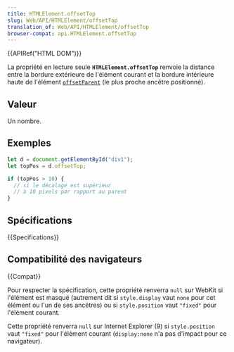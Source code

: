 ```yaml
---
title: HTMLElement.offsetTop
slug: Web/API/HTMLElement/offsetTop
translation_of: Web/API/HTMLElement/offsetTop
browser-compat: api.HTMLElement.offsetTop
---
```

{{APIRef("HTML DOM")}}

La propriété en lecture seule **`HTMLElement.offsetTop`** renvoie la distance entre la bordure extérieure de l'élément courant et la bordure intérieure haute de l'élément [`offsetParent`](/fr/docs/Web/API/HTMLElement/offsetParent) (le plus proche ancêtre positionné).

## Valeur

Un nombre.

## Exemples

```js
let d = document.getElementById("div1");
let topPos = d.offsetTop;

if (topPos > 10) {
  // si le décalage est supérieur
  // à 10 pixels par rapport au parent
}
```

## Spécifications

{{Specifications}}

## Compatibilité des navigateurs

{{Compat}}

Pour respecter la spécification, cette propriété renverra `null` sur WebKit si l'élément est masqué (autrement dit si `style.display` vaut `none` pour cet élément ou l'un de ses ancêtres) ou si `style.position` vaut `"fixed"` pour l'élément courant.

Cette propriété renverra `null` sur Internet Explorer (9) si `style.position` vaut `"fixed"` pour l'élément courant (`display:none` n'a pas d'impact pour ce navigateur).
